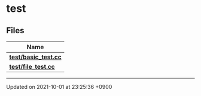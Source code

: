 

# test



## Files

| Name           |
| -------------- |
| **[test/basic_test.cc](/Files/test/basic_test.cc#file-basic-test.cc)**  |
| **[test/file_test.cc](/Files/test/file_test.cc#file-file-test.cc)**  |






-------------------------------

Updated on 2021-10-01 at 23:25:36 +0900
